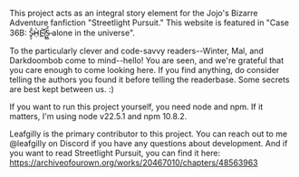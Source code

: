 This project acts as an integral story element for the Jojo's Bizarre Adventure fanfiction "Streetlight Pursuit." 
This website is featured in "Case 36B: S̴̭̝̐H̴̤͛E̵̲͝'̸͓̥́Ṡ̶͎̳̊ alone in the universe".

To the particularly clever and code-savvy readers--Winter, Mal, and Darkdoombob come to mind--hello! You are seen, and we're grateful that you care enough to come looking here. 
If you find anything, do consider telling the authors you found it before telling the readerbase. Some secrets are best kept between us. :)

If you want to run this project yourself, you need node and npm. If it matters, I'm using node v22.5.1 and npm 10.8.2.

Leafgilly is the primary contributor to this project. You can reach out to me @leafgilly on Discord if you have any questions about development.
And if you want to read Streetlight Pursuit, you can find it here: https://archiveofourown.org/works/20467010/chapters/48563963


